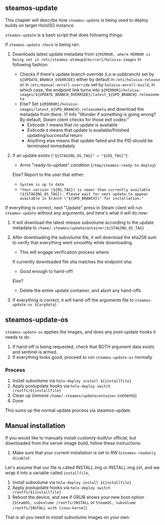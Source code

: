 ## steamos-update
This chapter will describe how `steamos-update` is being used to deploy builds on target HoloISO instance.

`steamos-update` is a bash script that does following things:

If `steamos-update check` is being ran:

1. Downloads latest update metadata from `${MIRROR, where MIRROR is being set in /etc/steamos-atomupd/mirror}/holoiso-images` in following fashion:
    - Checks if there's update branch override (i.o.w subbranch) set by `${UPDATE_BRANCH_OVERRIDE}` either by default in `/etc/holoiso-release` or in `/etc/manual-enroll-override` set by `holoiso-enroll-build`, in which case, the endpoint link turns into `${MIRROR}/holoiso-images/${UPDATE_BRANCH_OVERRIDE}/latest_${UPD_BRANCH}.releasemeta`
    - Else? Set `${MIRROR}/holoiso-images/latest_${UPD_BRANCH}.releasemeta` and download the metadata from there.
    !!! info "Wonder if something is going wrong? By default, Steam client checks for those exit codes:"
        - Exitcode `7` means that no update is available
        - Exitcode `0` means that update is available/finished updating/successful return
        - Anything else means that update failed and the PID should be terminated immediately

2. If an update exists (`"${STAGING_OS_TAG}" > "${OS_TAG}"`):
    - Arms "ready-to-update" condition (`/tmp/steamos-ready-to-deploy`)

    Else? Report to the user that either:
    - `System is up to date`
    - `"Your version (${OS_TAG}) is newer than currently available (${STAGING_OS_TAG}). Please wait for next update to appear available in branch \"${UPD_BRANCH}\" for installation."`

If everything is correct, next "Update" press in Steam client will run `steamos-update` without any arguments, and here's what it will do now:

1. It will download the latest release subvolume according to the update metadata to `/home/.steamos/updatecontainer/${STAGING_OS_TAG}`
2. After downloading the subvolume file, it will download the sha256 sum to verify that everything went smoothly while downloading
    - This will engage verification process where:
    
    If currently downloaded file sha matches the endpoint sha:
    
    - Good enough to hand-off!

    Else?

    - Delete the entire update container, and abort any hand-offs

3. If everything is correct, it will hand-off the arguments file to `steamos-update-os ${argdata}`
## steamos-update-os
`steamos-update-os` applies the images, and does any post-update hooks it needs to do

1. If hand-off is being requested, check that BOTH argument data exists and sentinel is armed.
2. If everything looks good, proceed to run `steamos-update-os` normally

### Process
1. Install subvolume via `holo-deploy install ${installfile}`
2. Apply postupdate hooks via `holo-deploy switch /rootfs/${installfile}`
3. Clean up (remove `/home/.steamos/updatecontainer` contents)
4. Done

This sums up the normal update process via steamos-update.

## Manual installation
If you would like to manually install customly-built/or official, but downloaded from the server image build, follow these instructions:

1. Make sure that your current installation is set to RW (`steamos-readonly disable`)

Let's assume that our file is called INSTALL.img or INSTALL.img.zst, and we wrap it into a variable called `installfile`,

1. Install subvolume via `holo-deploy install ${installfile}`
2. Apply postupdate hooks via `holo-deploy switch /rootfs/${installfile}`
3. Reboot the device, and see if GRUB shows your new boot option (`SteamOS, subvolume /rootfs/INSTALL` or `SteamOS, subvolume /rootfs/INSTALL with linux-kernel`)

That is all you need to install subvolume images on your own.